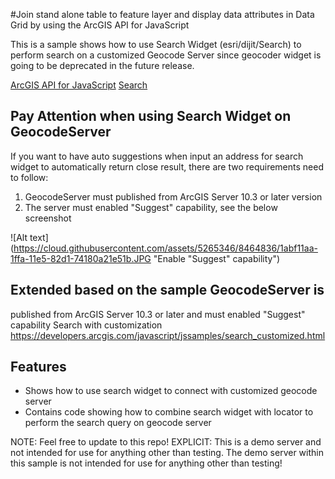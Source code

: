 #Join stand alone table to feature layer and display data attributes in Data Grid by using the ArcGIS API for JavaScript 

This is a sample shows how to use Search Widget (esri/dijit/Search) to perform search on a customized Geocode Server since geocoder widget is going to be deprecated in the future release. 

[ArcGIS API for JavaScript](https://developers.arcgis.com/javascript/)
[Search](https://developers.arcgis.com/javascript/jsapi/search-amd.html)

## Pay Attention when using Search Widget on GeocodeServer
If you want to have auto suggestions when input an address for search widget to automatically return close result, there are two requirements need to follow:  
1. GeocodeServer must published from ArcGIS Server 10.3 or later version
2. The server must enabled "Suggest" capability, see the below screenshot

![Alt text](https://cloud.githubusercontent.com/assets/5265346/8464836/1abf11aa-1ffa-11e5-82d1-74180a21e51b.JPG "Enable "Suggest" capability")

## Extended based on the sample GeocodeServer is
published from ArcGIS Server 10.3 or later and must enabled "Suggest"
capability
Search with customization
https://developers.arcgis.com/javascript/jssamples/search_customized.html

## Features

* Shows how to use search widget to connect with customized geocode server 
* Contains code showing how to combine search widget with locator to perform the search query on geocode server 

NOTE: Feel free to update to this repo!
EXPLICIT: This is a demo server and not intended for use for anything other than testing. The demo server within this sample is not intended for use for anything other than testing!
